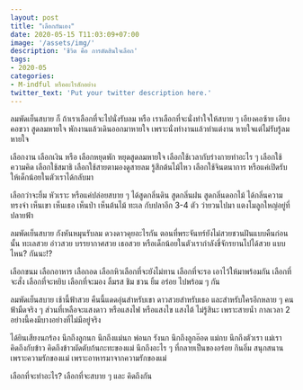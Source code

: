 ```yaml
---
layout: post
title: "เลือกกันเอง"
date: 2020-05-15 T11:03:09+07:00
image: '/assets/img/'
description: 'ชีวิต คือ การตัดสินใจเลือก'
tags:
- 2020-05
categories:
- M-indful หรืออะไรสักอย่าง
twitter_text: 'Put your twitter description here.'
---
```

ลมพัดเย็นสบาย ก็ ถ้าเราเลือกที่จะไปนั่งรับลม หรือ เราเลือกที่จะนั่งทำใจให้สบาย ๆ เอียงคอซ้าย เอียงคอขวา สูดลมหายใจ พักงานแล้วเดินออกมาหายใจ เพราะนั่งทำงานแล้วทำแต่งาน หายใจแต่ไม่รับรู้ลมหายใจ

เลือกงาน เลือกเงิน หรือ เลือกหยุดพัก หยุดสูดลมหายใจ เลือกใช้เวลากับร่างกายทำอะไร ๆ เลือกใช้ความคิด เลือกใช้สมาธิ เลือกใช้สายตามองดูสายลม รู้สึกต้นไม้ไหว เลือกใช้จินตนาการ หรือแค่เปิดรับให้เด็กน้อยในตัวเราได้กลับมา

เลือกว่าจะยิ้ม หัวเราะ หรือแค่ปล่อยสบาย ๆ ได้สูดกลิ่นดิน สูดกลิ่นฝน สูดกลิ่นดอกไม้ ได้กลิ่นความทรงจำ เห็นเขา เห็นเธอ เห็นป่า เห็นต้นไม้ ทะเล กับปลาอีก 3-4 ตัว ว่ายวนไปมา แตงโมลูกใหญ่อยู่ที่ปลายฟ้า

ลมพัดเย็นสบาย กังหันหมุนรับลม ดวงดาวคุยอะไรกัน ตอนที่พระจันทร์ยังไม่สวยชวนฝันแบบคืนก่อนนั้น ทะเลสวย อ่าวสวย บรรยากาศสวย เธอสวย หรือเด็กน้อยในตัวเรากำลังขี่จักรยานไปได้สวย แบบไหน? กันนะ!?

เลือกขนม เลือกอาหาร เลือกอด เลือกหิวเลือกที่จะยังไม่ทาน เลือกที่จะรอ เอาไว้ให้มาพร้อมกัน เลือกที่จะสั่ง เลือกที่จะหยิบ เลือกที่จะมอง ลิ้มรส ชิม ชวน ยิ้ม อร่อย ไปพร้อม ๆ กัน

ลมพัดเย็นสบาย เช้านี้ฟ้าสวย คืนนี้แดดอุ่นสำหรับเขา ดาวสวยสำหรับเธอ และสำหรับใครอีกหลาย ๆ คน ฟ้ามืดจริง ๆ ส่วนที่เหลือจะแสงดาว หรือแสงไฟ หรือแสงไข แสงไต้ ไม่รู้สินะ เพราะสายน้ำ กาลเวลา 2 อย่างนี้คงมีบางอย่างที่ไม่มีอยู่จริง

ได้ยินเสียงนกร้อง นึกถึงลูกนก นึกถึงแม่นก พ่อนก รังนก นึกถึงลูกอ๊อด แม่กบ นึกถึงตัวเรา แม่เรา คิดถึงกับข้าว คิดถึงข้าวผัดตับก้นกะทะของแม่ นึกถึงอะไร ๆ ที่กลายเป็นของอร่อย กินอิ่ม สนุกสนาน เพราะความรักของแม่ เพราะอาหารมาจากความรักของแม่

เลือกที่จะทำอะไร? เลือกที่จะสบาย ๆ และ คิดถึงกัน
